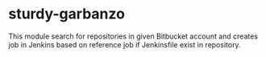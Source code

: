 # sturdy-garbanzo

This module search for repositories in given Bitbucket account and creates job in Jenkins based on reference job if Jenkinsfile exist in repository.
